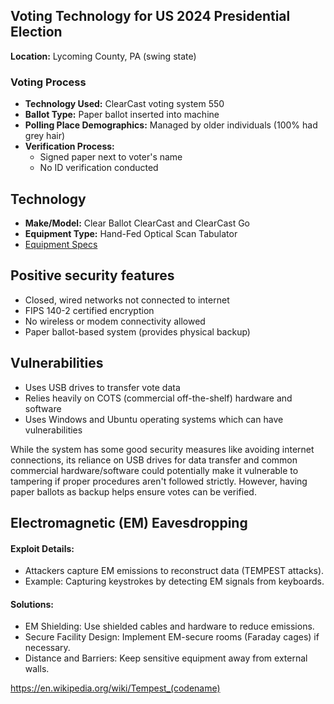 ## Voting Technology for US 2024 Presidential Election

**Location:** Lycoming County, PA (swing state)

### Voting Process
- **Technology Used:** ClearCast voting system 550
- **Ballot Type:** Paper ballot inserted into machine
- **Polling Place Demographics:** Managed by older individuals (100% had grey hair)
- **Verification Process:**
  - Signed paper next to voter's name
  - No ID verification conducted

## Technology
- **Make/Model:** Clear Ballot ClearCast and ClearCast Go
- **Equipment Type:** Hand-Fed Optical Scan Tabulator
- [Equipment Specs](https://verifiedvoting.org/election-system/clear-ballot-clearcast/)

## Positive security features

- Closed, wired networks not connected to internet
- FIPS 140-2 certified encryption
- No wireless or modem connectivity allowed
- Paper ballot-based system (provides physical backup)

## Vulnerabilities

- Uses USB drives to transfer vote data
- Relies heavily on COTS (commercial off-the-shelf) hardware and software
- Uses Windows and Ubuntu operating systems which can have vulnerabilities

While the system has some good security measures like avoiding internet connections, its reliance on USB drives for data transfer and common commercial hardware/software could potentially make it vulnerable to tampering if proper procedures aren't followed strictly. However, having paper ballots as backup helps ensure votes can be verified.


## Electromagnetic (EM) Eavesdropping

#### Exploit Details:
- Attackers capture EM emissions to reconstruct data (TEMPEST attacks).
- Example: Capturing keystrokes by detecting EM signals from keyboards.

#### Solutions:
- EM Shielding: Use shielded cables and hardware to reduce emissions.
- Secure Facility Design: Implement EM-secure rooms (Faraday cages) if necessary.
- Distance and Barriers: Keep sensitive equipment away from external walls.


https://en.wikipedia.org/wiki/Tempest_(codename)



